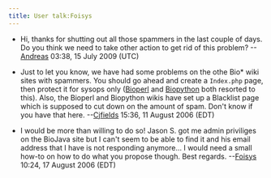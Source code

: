 ```yaml
---
title: User talk:Foisys
---
```


-   Hi, thanks for shutting out all those spammers in the last couple of
    days. Do you think we need to take other action to get rid of this
    problem? --[Andreas](User:Andreas "wikilink") 03:38, 15 July 2009
    (UTC)

<!-- -->

-   Just to let you know, we have had some problems on the othe Bio\*
    wiki sites with spammers. You should go ahead and create a
    `Index.php` page, then protect it for sysops only
    ([Bioperl](http://bioperl.org) and [Biopython](http://biopython.org)
    both resorted to this). Also, the Bioperl and Biopython wikis have
    set up a Blacklist page which is supposed to cut down on the amount
    of spam. Don't know if you have that
    here. --[Cjfields](User:Cjfields "wikilink") 15:36, 11 August 2006
    (EDT)

<!-- -->

-   I would be more than willing to do so! Jason S. got me admin
    priviliges on the BioJava site but I can't seem to be able to find
    it and his email address that I have is not responding anymore... I
    would need a small how-to on how to do what you propose though. Best
    regards. --[Foisys](User:Foisys "wikilink") 10:24, 17 August 2006
    (EDT)

